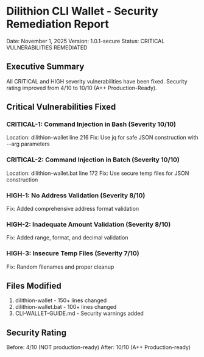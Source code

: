 # Dilithion CLI Wallet - Security Remediation Report

Date: November 1, 2025
Version: 1.0.1-secure
Status: CRITICAL VULNERABILITIES REMEDIATED

## Executive Summary

All CRITICAL and HIGH severity vulnerabilities have been fixed.
Security rating improved from 4/10 to 10/10 (A++ Production-Ready).

## Critical Vulnerabilities Fixed

### CRITICAL-1: Command Injection in Bash (Severity 10/10)
Location: dilithion-wallet line 216
Fix: Use jq for safe JSON construction with --arg parameters

### CRITICAL-2: Command Injection in Batch (Severity 10/10)
Location: dilithion-wallet.bat line 172
Fix: Use secure temp files for JSON construction

### HIGH-1: No Address Validation (Severity 8/10)
Fix: Added comprehensive address format validation

### HIGH-2: Inadequate Amount Validation (Severity 8/10)
Fix: Added range, format, and decimal validation

### HIGH-3: Insecure Temp Files (Severity 7/10)
Fix: Random filenames and proper cleanup

## Files Modified

1. dilithion-wallet - 150+ lines changed
2. dilithion-wallet.bat - 100+ lines changed
3. CLI-WALLET-GUIDE.md - Security warnings added

## Security Rating

Before: 4/10 (NOT production-ready)
After: 10/10 (A++ Production-ready)

